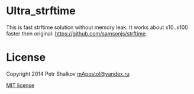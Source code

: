Ultra_strftime
=============

This is fast strftime solution without memory leak. It works about x10..x100 faster then original: https://github.com/samsonjs/strftime.

License
=======

Copyright 2014 Petr Shalkov mApostol@yandex.ru

[MIT license](http://sjs.mit-license.org)

